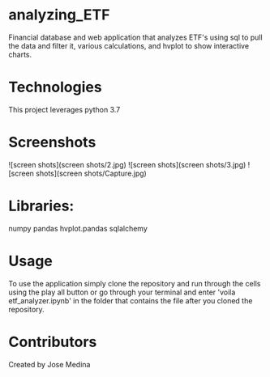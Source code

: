 # analyzing_ETF
Financial database and web application that analyzes ETF's using sql to pull the data and filter it, various calculations, and hvplot to show interactive charts.

# Technologies

This project leverages python 3.7

# Screenshots

![screen shots](screen shots/2.jpg)
![screen shots](screen shots/3.jpg)
![screen shots](screen shots/Capture.jpg)



# Libraries:

numpy 
pandas
hvplot.pandas
sqlalchemy

# Usage

To use the application simply clone the repository and run through the cells using the play all button or go through your terminal and enter 'voila etf_analyzer.ipynb' in the folder that contains the file after you cloned the repository.

# Contributors

Created by Jose Medina